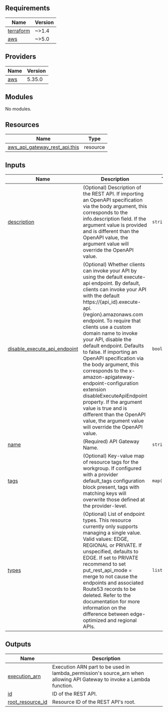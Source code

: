<!-- BEGIN_TF_DOCS -->
## Requirements

| Name | Version |
|------|---------|
| <a name="requirement_terraform"></a> [terraform](#requirement\_terraform) | ~>1.4 |
| <a name="requirement_aws"></a> [aws](#requirement\_aws) | ~>5.0 |

## Providers

| Name | Version |
|------|---------|
| <a name="provider_aws"></a> [aws](#provider\_aws) | 5.35.0 |

## Modules

No modules.

## Resources

| Name | Type |
|------|------|
| [aws_api_gateway_rest_api.this](https://registry.terraform.io/providers/hashicorp/aws/latest/docs/resources/api_gateway_rest_api) | resource |

## Inputs

| Name | Description | Type | Default | Required |
|------|-------------|------|---------|:--------:|
| <a name="input_description"></a> [description](#input\_description) | (Optional) Description of the REST API. If importing an OpenAPI specification via the body argument, this corresponds to the info.description field. If the argument value is provided and is different than the OpenAPI value, the argument value will override the OpenAPI value. | `string` | `""` | no |
| <a name="input_disable_execute_api_endpoint"></a> [disable\_execute\_api\_endpoint](#input\_disable\_execute\_api\_endpoint) | (Optional) Whether clients can invoke your API by using the default execute-api endpoint. By default, clients can invoke your API with the default https://{api_id}.execute-api.{region}.amazonaws.com endpoint. To require that clients use a custom domain name to invoke your API, disable the default endpoint. Defaults to false. If importing an OpenAPI specification via the body argument, this corresponds to the x-amazon-apigateway-endpoint-configuration extension disableExecuteApiEndpoint property. If the argument value is true and is different than the OpenAPI value, the argument value will override the OpenAPI value. | `bool` | `true` | no |
| <a name="input_name"></a> [name](#input\_name) | (Required) API Gateway Name. | `string` | n/a | yes |
| <a name="input_tags"></a> [tags](#input\_tags) | (Optional) Key-value map of resource tags for the workgroup. If configured with a provider default\_tags configuration block present, tags with matching keys will overwrite those defined at the provider-level. | `map(any)` | `null` | no |
| <a name="input_types"></a> [types](#input\_types) | (Optional) List of endpoint types. This resource currently only supports managing a single value. Valid values: EDGE, REGIONAL or PRIVATE. If unspecified, defaults to EDGE. If set to PRIVATE recommend to set put\_rest\_api\_mode = merge to not cause the endpoints and associated Route53 records to be deleted. Refer to the documentation for more information on the difference between edge-optimized and regional APIs. | `list(string)` | <pre>[<br>  "REGIONAL"<br>]</pre> | no |

## Outputs

| Name | Description |
|------|-------------|
| <a name="output_execution_arn"></a> [execution\_arn](#output\_execution\_arn) | Execution ARN part to be used in lambda\_permission's source\_arn when allowing API Gateway to invoke a Lambda function. |
| <a name="output_id"></a> [id](#output\_id) | ID of the REST API. |
| <a name="output_root_resource_id"></a> [root\_resource\_id](#output\_root\_resource\_id) | Resource ID of the REST API's root. |
<!-- END_TF_DOCS -->
